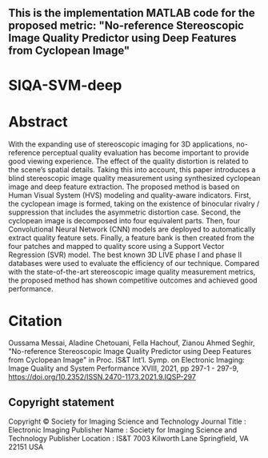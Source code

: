 
## This is the implementation MATLAB code for the proposed metric: "No-reference Stereoscopic Image Quality Predictor using Deep Features from Cyclopean Image"
# SIQA-SVM-deep

# Abstract
With the expanding use of stereoscopic imaging for 3D applications, no-reference perceptual quality evaluation has become important to provide good viewing experience. The effect of the quality distortion is related to the scene’s spatial details. Taking this into account, this paper introduces a blind stereoscopic image quality measurement using synthesized cyclopean image and deep feature extraction. The proposed method is based on Human Visual System (HVS) modeling and quality-aware indicators. First, the cyclopean image is formed, taking on the existence of binocular rivalry / suppression that includes the asymmetric distortion case. Second, the cyclopean image is decomposed into four equivalent parts. Then, four Convolutional Neural Network (CNN) models are deployed to automatically extract quality feature sets. Finally, a feature bank is then created from the four patches and mapped to quality score using a Support Vector Regression (SVR) model. The best known 3D LIVE phase I and phase II databases were used to evaluate the efficiency of our technique. Compared with the state-of-the-art stereoscopic image quality measurement metrics, the proposed method has shown competitive outcomes and achieved good performance.

# Citation
Oussama Messai, Aladine Chetouani, Fella Hachouf, Zianou Ahmed Seghir, "No-reference Stereoscopic Image Quality Predictor using Deep Features from Cyclopean Image"  in Proc. IS&T Int’l. Symp. on Electronic Imaging: Image Quality and System Performance XVIII,  2021,  pp 297-1 - 297-9,  https://doi.org/10.2352/ISSN.2470-1173.2021.9.IQSP-297

## Copyright statement 
Copyright © Society for Imaging Science and Technology
Journal Title : Electronic Imaging
Publisher Name : Society for Imaging Science and Technology
Publisher Location : IS&T 7003 Kilworth Lane Springfield, VA 22151 USA
